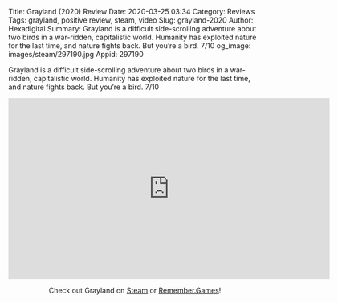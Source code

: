 Title: Grayland (2020) Review
Date: 2020-03-25 03:34
Category: Reviews
Tags: grayland, positive review, steam, video
Slug: grayland-2020
Author: Hexadigital
Summary: Grayland is a difficult side-scrolling adventure about two birds in a war-ridden, capitalistic world. Humanity has exploited nature for the last time, and nature fights back. But you’re a bird. 7/10
og_image: images/steam/297190.jpg
Appid: 297190

Grayland is a difficult side-scrolling adventure about two birds in a war-ridden, capitalistic world. Humanity has exploited nature for the last time, and nature fights back. But you’re a bird. 7/10

<center><iframe src="https://www.youtube.com/embed/f1tsjsejkLE?feature=oembed" allow="accelerometer; autoplay; encrypted-media; gyroscope; picture-in-picture" width="640" height="360" frameborder="0"></iframe>

Check out Grayland on [Steam](https://store.steampowered.com/app/297190/?curator_clanid=34633900) or [Remember.Games](https://remember.games/game/3401/)!</center>